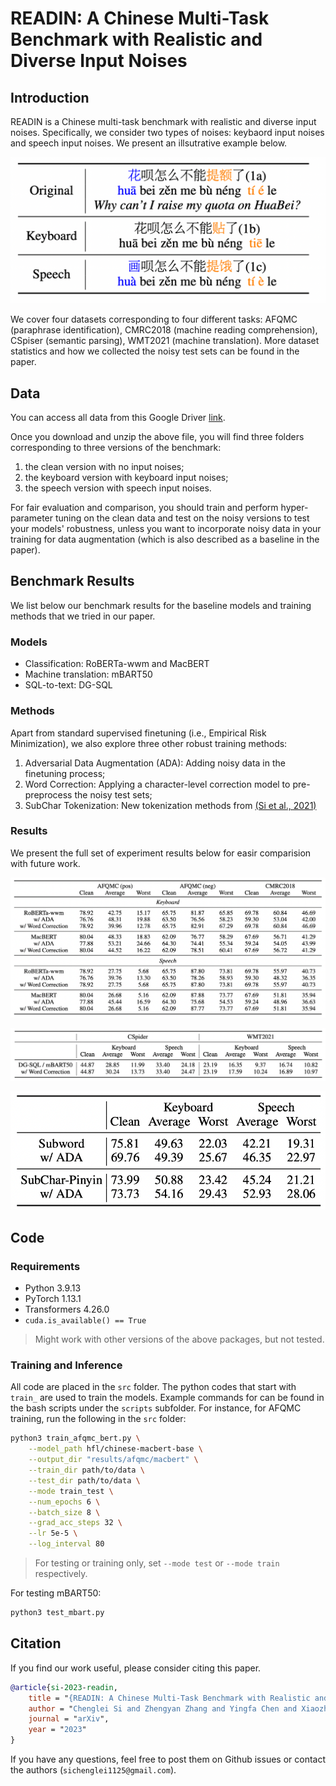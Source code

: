 # READIN: A Chinese Multi-Task Benchmark with Realistic and Diverse Input Noises

## Introduction


READIN is a Chinese multi-task benchmark with realistic and diverse input noises. Specifically, we consider two types of noises: keybaord input noises and speech input noises. We present an illsutrative example below. 

![eg](pic/example.png)

We cover four datasets corresponding to four different tasks: AFQMC (paraphrase identification), CMRC2018 (machine reading comprehension), CSpiser (semantic parsing), WMT2021 (machine translation). More dataset statistics and how we collected the noisy test sets can be found in the paper.

## Data

You can access all data from this Google Driver [link](https://drive.google.com/file/d/1X5Bw_dCN8lrzM1PUYB0aw83iG22ClXJZ/view?usp=sharing).

Once you download and unzip the above file, you will find three folders corresponding to three versions of the benchmark: 
1) the clean version with no input noises; 
2) the keyboard version with keyboard input noises; 
3) the speech version with speech input noises. 

For fair evaluation and comparison, you should train and perform hyper-parameter tuning on the clean data and test on the noisy versions to test your models' robustness, unless you want to incorporate noisy data in your training for data augmentation (which is also described as a baseline in the paper).


## Benchmark Results

We list below our benchmark results for the baseline models and training methods that we tried in our paper. 

### Models

- Classification: RoBERTa-wwm and MacBERT
- Machine translation: mBART50
- SQL-to-text: DG-SQL

### Methods

Apart from standard supervised finetuning (i.e., Empirical Risk Minimization), we also explore three other robust training methods:

1) Adversarial Data Augmentation (ADA): Adding noisy data in the finetuning process;
2) Word Correction: Applying a character-level correction model to pre-preprocess the noisy test sets;
3) SubChar Tokenization: New tokenization methods from [(Si et al., 2021)](https://arxiv.org/abs/2106.00400)

### Results 

We present the full set of experiment results below for easir comparision with future work. 

![result1](pic/result1.png)

![result2](pic/result2.png)

![result3](pic/result3.png)


## Code 

### Requirements

- Python 3.9.13
- PyTorch 1.13.1
- Transformers 4.26.0
- `cuda.is_available() == True`

> Might work with other versions of the above packages, but not tested.

### Training and Inference

All code are placed in the `src` folder. The python codes that start with `train_` are used to train the models. Example commands for can be found in the bash scripts under the `scripts` subfolder. For instance, for AFQMC training, run the following in the `src` folder:

```bash
python3 train_afqmc_bert.py \
    --model_path hfl/chinese-macbert-base \
    --output_dir "results/afqmc/macbert" \
    --train_dir path/to/data \
    --test_dir path/to/data \
    --mode train_test \
    --num_epochs 6 \
    --batch_size 8 \
    --grad_acc_steps 32 \
    --lr 5e-5 \
    --log_interval 80
```

> For testing or training only, set `--mode test` or `--mode train` respectively.

For testing mBART50:

```bash
python3 test_mbart.py
```


## Citation

If you find our work useful, please consider citing this paper.
```bib
@article{si-2023-readin,
    title = "{READIN: A Chinese Multi-Task Benchmark with Realistic and Diverse Input Noises}",
    author = "Chenglei Si and Zhengyan Zhang and Yingfa Chen and Xiaozhi Wang and Zhiyuan Liu and Maosong Sun",
    journal = "arXiv",
    year = "2023"
}
```

If you have any questions, feel free to post them on Github issues or contact the authors (`sichenglei1125@gmail.com`). 

